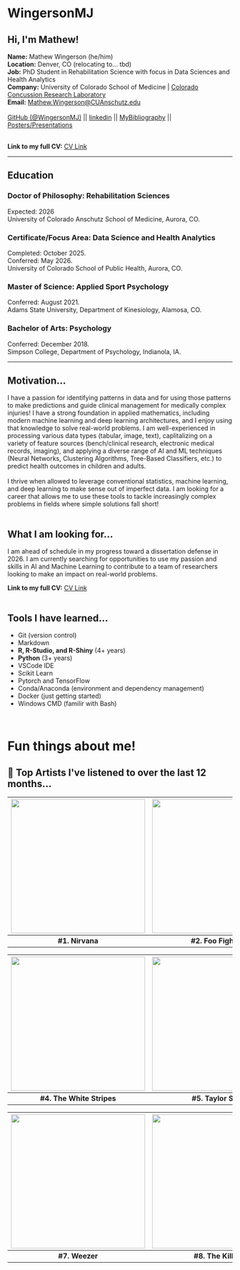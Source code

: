 # WingersonMJ
## Hi, I'm Mathew! 

**Name:** Mathew Wingerson (he/him)  
**Location:** Denver, CO (relocating to... tbd)  
**Job:** PhD Student in Rehabilitation Science with focus in Data Sciences and Health Analytics  
**Company:** University of Colorado School of Medicine | [Colorado Concussion Research Laboratory](https://medschool.cuanschutz.edu/orthopedics/research/labs/howell-concussion-lab)  
**Email:** Mathew.Wingerson@CUAnschutz.edu  
<br>
[GitHub (@WingersonMJ)](https://github.com/wingersonMJ) || [linkedin](https://www.linkedin.com/in/mat-wingerson/) || [MyBibliography](https://www.ncbi.nlm.nih.gov/myncbi/mathew.wingerson.1/bibliography/public/) || [Posters/Presentations](https://figshare.com/authors/Mathew_Wingerson/15373876)  
<br>

**Link to my full CV:** [CV Link](https://github.com/wingersonMJ/Curriculum-Vitae/tree/main)  

--- 

## Education

### Doctor of Philosophy: Rehabilitation Sciences
Expected: 2026  
University of Colorado Anschutz School of Medicine, Aurora, CO.  

### Certificate/Focus Area: Data Science and Health Analytics
Completed: October 2025.  
Conferred: May 2026.  
University of Colorado School of Public Health, Aurora, CO.  

### Master of Science: Applied Sport Psychology
Conferred: August 2021.  
Adams State University, Department of Kinesiology, Alamosa, CO.  

### Bachelor of Arts: Psychology
Conferred: December 2018.  
Simpson College, Department of Psychology, Indianola, IA.  

---

## Motivation...
I have a passion for identifying patterns in data and for using those patterns to make predictions and guide clinical management for medically complex injuries! I have a strong foundation in applied mathematics, including modern machine learning and deep learning architectures, and I enjoy using that knowledge to solve real-world problems. I am well-experienced in processing various data types (tabular, image, text), caplitalizing on a variety of feature sources (bench/clinical research, electronic medical records, imaging), and applying a diverse range of AI and ML techniques (Neural Networks, Clustering Algorithms, Tree-Based Classifiers, etc.) to predict health outcomes in children and adults.  
<br>
I thrive when allowed to leverage conventional statistics, machine learning, and deep learning to make sense out of imperfect data. I am looking for a career that allows me to use these tools to tackle increasingly complex problems in fields where simple solutions fall short!  
<br>

## What I am looking for...
I am ahead of schedule in my progress toward a dissertation defense in 2026. I am currently searching for opportunities to use my passion and skills in AI and Machine Learning to contribute to a team of researchers looking to make an impact on real-world problems.  

**Link to my full CV:** [CV Link](https://github.com/wingersonMJ/Curriculum-Vitae/tree/main)  
<br>

## Tools I have learned...  
- Git (version control)
- Markdown
- **R, R-Studio, and R-Shiny** (4+ years)
- **Python** (3+ years) 
- VSCode IDE 
- Scikit Learn
- Pytorch and TensorFlow
- Conda/Anaconda (environment and dependency management)
- Docker (just getting started)
- Windows CMD (familir with Bash)

<br>

# Fun things about me! 

## :musical_note: Top Artists I've listened to over the last 12 months... 

| <img src="https://i.scdn.co/image/42ae0f180f16e2f21c1f2212717fc436f5b95451" width="300" height="300"> | <img src="https://i.scdn.co/image/ab67616100005174c884df599abc793c116cdf15" width="300" height="300"> | <img src="https://i.scdn.co/image/ab676161000051746114a63659d0d5c0a801f733" width="300" height="300"> |
|:------------------------------------------------------------------------------------------------------:|:------------------------------------------------------------------------------------------------------:|:------------------------------------------------------------------------------------------------------:|
| **#1. Nirvana** | **#2. Foo Fighters** | **#3. Alice in Chains** |

| <img src="https://i.scdn.co/image/ab6761610000517470cc06de8fc28226d4743cd9" width="300" height="300"> | <img src="https://i.scdn.co/image/ab67616100005174e672b5f553298dcdccb0e676" width="300" height="300"> | <img src="https://i.scdn.co/image/ab6761610000517431f6ab67e6025de876475814" width="300" height="300"> |
|:------------------------------------------------------------------------------------------------------:|:------------------------------------------------------------------------------------------------------:|:------------------------------------------------------------------------------------------------------:|
| **#4. The White Stripes** | **#5. Taylor Swift** | **#6. Jimi Hendrix** |

| <img src="https://i.scdn.co/image/ab676161000051743cd35451daa1b690cfbbb2d4" width="300" height="300"> | <img src="https://i.scdn.co/image/ab67616100005174207b21f3ed0ee96adce3166a" width="300" height="300"> | <img src="https://i.scdn.co/image/ab67616100005174580938fc4c9edb1b80b10898" width="300" height="300"> |
|:------------------------------------------------------------------------------------------------------:|:------------------------------------------------------------------------------------------------------:|:------------------------------------------------------------------------------------------------------:|
| **#7. Weezer** | **#8. The Killers** | **#9. The Offspring** |

